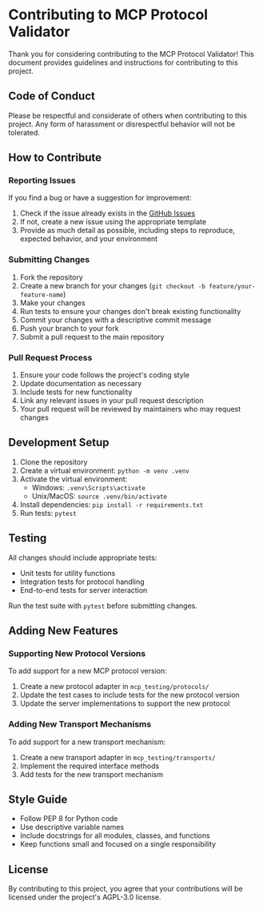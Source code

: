 # Contributing to MCP Protocol Validator

Thank you for considering contributing to the MCP Protocol Validator! This document provides guidelines and instructions for contributing to this project.

## Code of Conduct

Please be respectful and considerate of others when contributing to this project. Any form of harassment or disrespectful behavior will not be tolerated.

## How to Contribute

### Reporting Issues

If you find a bug or have a suggestion for improvement:

1. Check if the issue already exists in the [GitHub Issues](https://github.com/your-username/mcp-protocol-validator/issues)
2. If not, create a new issue using the appropriate template
3. Provide as much detail as possible, including steps to reproduce, expected behavior, and your environment

### Submitting Changes

1. Fork the repository
2. Create a new branch for your changes (`git checkout -b feature/your-feature-name`)
3. Make your changes
4. Run tests to ensure your changes don't break existing functionality
5. Commit your changes with a descriptive commit message
6. Push your branch to your fork
7. Submit a pull request to the main repository

### Pull Request Process

1. Ensure your code follows the project's coding style
2. Update documentation as necessary
3. Include tests for new functionality
4. Link any relevant issues in your pull request description
5. Your pull request will be reviewed by maintainers who may request changes

## Development Setup

1. Clone the repository
2. Create a virtual environment: `python -m venv .venv`
3. Activate the virtual environment:
   - Windows: `.venv\Scripts\activate`
   - Unix/MacOS: `source .venv/bin/activate`
4. Install dependencies: `pip install -r requirements.txt`
5. Run tests: `pytest`

## Testing

All changes should include appropriate tests:

- Unit tests for utility functions
- Integration tests for protocol handling
- End-to-end tests for server interaction

Run the test suite with `pytest` before submitting changes.

## Adding New Features

### Supporting New Protocol Versions

To add support for a new MCP protocol version:

1. Create a new protocol adapter in `mcp_testing/protocols/`
2. Update the test cases to include tests for the new protocol version
3. Update the server implementations to support the new protocol

### Adding New Transport Mechanisms

To add support for a new transport mechanism:

1. Create a new transport adapter in `mcp_testing/transports/`
2. Implement the required interface methods
3. Add tests for the new transport mechanism

## Style Guide

- Follow PEP 8 for Python code
- Use descriptive variable names
- Include docstrings for all modules, classes, and functions
- Keep functions small and focused on a single responsibility

## License

By contributing to this project, you agree that your contributions will be licensed under the project's AGPL-3.0 license. 